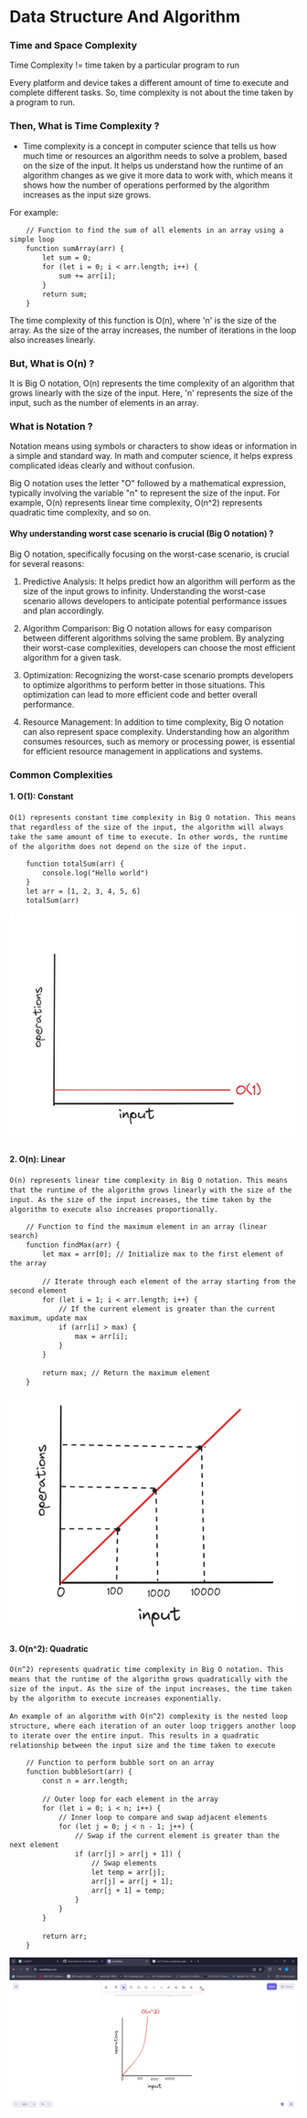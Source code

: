 # Data Structure And Algorithm

### Time and Space Complexity

Time Complexity != time taken by a particular program to run 

Every platform and device takes a different amount of time to execute and complete different tasks. So, time complexity is not about the time taken by a program to run.

### Then, What is Time Complexity ? 

- Time complexity is a concept in computer science that tells us how much time or resources an algorithm needs to solve a problem, based on the size of the input. It helps us understand how the runtime of an algorithm changes as we give it more data to work with, which means it shows how the number of operations performed by the algorithm increases as the input size grows.

For example: 
```
    // Function to find the sum of all elements in an array using a simple loop
    function sumArray(arr) {
        let sum = 0;
        for (let i = 0; i < arr.length; i++) {
            sum += arr[i];
        }
        return sum;
    }

```

The time complexity of this function is O(n), where 'n' is the size of the array. As the size of the array increases, the number of iterations in the loop also increases linearly.

### But, What is O(n) ?
It is Big O notation, O(n) represents the time complexity of an algorithm that grows linearly with the size of the input. Here, 'n' represents the size of the input, such as the number of elements in an array.

### What is Notation ?
Notation means using symbols or characters to show ideas or information in a simple and standard way. In math and computer science, it helps express complicated ideas clearly and without confusion.

Big O notation uses the letter "O" followed by a mathematical expression, typically involving the variable "n" to represent the size of the input. For example, O(n) represents linear time complexity, O(n^2) represents quadratic time complexity, and so on.


#### Why understanding worst case scenario is crucial (Big O notation) ?
Big O notation, specifically focusing on the worst-case scenario, is crucial for several reasons:

1. Predictive Analysis: It helps predict how an algorithm will perform as the size of the input grows to infinity. Understanding the worst-case scenario allows developers to anticipate potential performance issues and plan accordingly.

2. Algorithm Comparison: Big O notation allows for easy comparison between different algorithms solving the same problem. By analyzing their worst-case complexities, developers can choose the most efficient algorithm for a given task.

3. Optimization: Recognizing the worst-case scenario prompts developers to optimize algorithms to perform better in those situations. This optimization can lead to more efficient code and better overall performance.

4. Resource Management: In addition to time complexity, Big O notation can also represent space complexity. Understanding how an algorithm consumes resources, such as memory or processing power, is essential for efficient resource management in applications and systems.

### Common Complexities

#### 1. O(1): Constant
`O(1) represents constant time complexity in Big O notation. This means that regardless of the size of the input, the algorithm will always take the same amount of time to execute. In other words, the runtime of the algorithm does not depend on the size of the input.`

```
    function totalSum(arr) {
        console.log("Hello world")
    }
    let arr = [1, 2, 3, 4, 5, 6]
    totalSum(arr)
```
![constant graph](./constant.png)

#### 2. O(n): Linear
`O(n) represents linear time complexity in Big O notation. This means that the runtime of the algorithm grows linearly with the size of the input. As the size of the input increases, the time taken by the algorithm to execute also increases proportionally.`

```
    // Function to find the maximum element in an array (linear search)
    function findMax(arr) {
        let max = arr[0]; // Initialize max to the first element of the array
        
        // Iterate through each element of the array starting from the second element
        for (let i = 1; i < arr.length; i++) {
            // If the current element is greater than the current maximum, update max
            if (arr[i] > max) {
                max = arr[i];
            }
        }
        
        return max; // Return the maximum element
    }

```
![linear graph](./linear.png)


#### 3. O(n^2): Quadratic
`O(n^2) represents quadratic time complexity in Big O notation. This means that the runtime of the algorithm grows quadratically with the size of the input. As the size of the input increases, the time taken by the algorithm to execute increases exponentially.`

`An example of an algorithm with O(n^2) complexity is the nested loop structure, where each iteration of an outer loop triggers another loop to iterate over the entire input. This results in a quadratic relationship between the input size and the time taken to execute`

```
    // Function to perform bubble sort on an array
    function bubbleSort(arr) {
        const n = arr.length;
        
        // Outer loop for each element in the array
        for (let i = 0; i < n; i++) {
            // Inner loop to compare and swap adjacent elements
            for (let j = 0; j < n - 1; j++) {
                // Swap if the current element is greater than the next element
                if (arr[j] > arr[j + 1]) {
                    // Swap elements
                    let temp = arr[j];
                    arr[j] = arr[j + 1];
                    arr[j + 1] = temp;
                }
            }
        }
        
        return arr;
    }

```
![Quadratic graph](./quadratic.png)